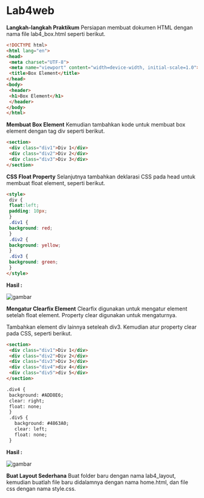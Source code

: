 # Lab4web


**Langkah-langkah Praktikum**
Persiapan membuat dokumen HTML dengan nama file lab4_box.html seperti berikut.

```html
<!DOCTYPE html>
<html lang="en">
<head>
 <meta charset="UTF-8">
 <meta name="viewport" content="width=device-width, initial-scale=1.0">
 <title>Box Element</title>
</head>
<body>
 <header>
 <h1>Box Element</h1>
 </header>
</body>
</html>
```

**Membuat Box Element**
Kemudian tambahkan kode untuk membuat box element dengan tag div seperti berikut.

```html
<section>
 <div class="div1">Div 1</div>
 <div class="div2">Div 2</div>
 <div class="div3">Div 3</div> 
</section>
```

**CSS Float Property**
Selanjutnya tambahkan deklarasi CSS pada head untuk membuat float element, seperti berikut.

```html
<style>
 div {
 float:left;
 padding: 10px; 
 }
 .div1 {
 background: red;
 }
 .div2 {
 background: yellow;
 }
 .div3 {
 background: green;
 }
</style>
```

**Hasil :**

![gambar]() 

**Mengatur Clearfix Element**
Clearfix digunakan untuk mengatur element setelah float element. Property clear digunakan untuk mengaturnya.

Tambahkan element div lainnya seteleah div3. Kemudian atur property clear pada CSS, seperti berikut.

```html
<section>
 <div class="div1">Div 1</div>
 <div class="div2">Div 2</div>
 <div class="div3">Div 3</div>
 <div class="div4">div 4</div>
 <div class="div5">div 5</div>
</section>
```

```html
.div4 {
 background: #ADD8E6;
 clear: right;
 float: none;
 }
 .div5 {
   background: #4863A0;
   clear: left;
   float: none;
 }
```

**Hasil :**

![gambar]() 

**Buat Layout Sederhana**
Buat folder baru dengan nama lab4_layout, kemudian buatlah file baru didalamnya dengan nama home.html, dan file css dengan nama style.css.


